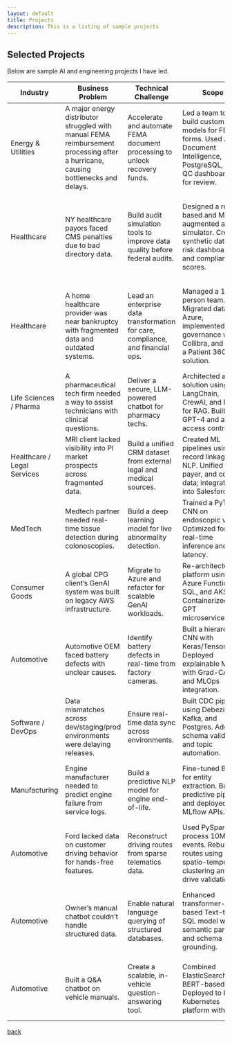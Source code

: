 ```yaml
---
layout: default
title: Projects
description: This is a listing of sample projects
---
```


## Selected Projects

Below are sample AI and engineering projects I have led.

| **Industry** | **Business Problem** | **Technical Challenge** | **Scope** | **Outcome** |
|---|---|---|---|---|
| Energy & Utilities | A major energy distributor struggled with manual FEMA reimbursement processing after a hurricane, causing bottlenecks and delays. | Accelerate and automate FEMA document processing to unlock recovery funds. | Led a team to build custom OCR models for FEMA forms. Used Azure Document Intelligence, PostgreSQL, and QC dashboards for review. | Cut processing time by 90%, enabling $60M in reimbursements and 3x contract growth. Infrastructure reused across future projects. |
| Healthcare | NY healthcare payors faced CMS penalties due to bad directory data. | Build audit simulation tools to improve data quality before federal audits. | Designed a rules-based and ML-augmented audit simulator. Created synthetic data, risk dashboards, and compliance scores. | Improved audit performance by 15% and reduced penalties. Created a reusable quarterly compliance process. |
| Healthcare | A home healthcare provider was near bankruptcy with fragmented data and outdated systems. | Lead an enterprise data transformation for care, compliance, and financial ops. | Managed a 15-person team. Migrated data to Azure, implemented governance with Collibra, and built a Patient 360 solution. | Delivered $5M+ in value through improved analytics and operational efficiency. Stabilized IT during leadership changes. |
| Life Sciences / Pharma | A pharmaceutical tech firm needed a way to assist technicians with clinical questions. | Deliver a secure, LLM-powered chatbot for pharmacy techs. | Architected a solution using LangChain, CrewAI, and FAISS for RAG. Built with GPT-4 and added access controls. | Deployed to BETA portal, reducing technician wait time and demonstrating safe GenAI use. |
| Healthcare / Legal Services | MRI client lacked visibility into PI market prospects across fragmented data. | Build a unified CRM dataset from external legal and medical sources. | Created ML pipelines using record linkage and NLP. Unified bar, payer, and court data; integrated into Salesforce. | Boosted usable CRM data by 90%, enhancing sales and marketing targeting. |
| MedTech | Medtech partner needed real-time tissue detection during colonoscopies. | Build a deep learning model for live abnormality detection. | Trained a PyTorch CNN on endoscopic video. Optimized for real-time inference and low latency. | Achieved 90% F1 score. Model performance supported clinical trial readiness. |
| Consumer Goods | A global CPG client’s GenAI system was built on legacy AWS infrastructure. | Migrate to Azure and refactor for scalable GenAI workloads. | Re-architected platform using Azure Functions, SQL, and AKS. Containerized GPT microservices. | Cut infrastructure cost by 30% and reduced deployment time from weeks to hours. |
| Automotive | Automotive OEM faced battery defects with unclear causes. | Identify battery defects in real-time from factory cameras. | Built a hierarchical CNN with Keras/TensorFlow. Deployed explainable ML with Grad-CAM and MLOps integration. | Reached 92% F1 and secured $45M supplier contract after successful PoC. |
| Software / DevOps | Data mismatches across dev/staging/prod environments were delaying releases. | Ensure real-time data sync across environments. | Built CDC pipeline using Debezium, Kafka, and Postgres. Added schema validation and topic automation. | Reduced data sync issues by 95%, speeding up DevOps cycles. |
| Manufacturing | Engine manufacturer needed to predict engine failure from service logs. | Build a predictive NLP model for engine end-of-life. | Fine-tuned BERT for entity extraction. Built predictive pipeline and deployed with MLflow APIs. | Delivered 28% lift in F1 and enabled warranty-based decision-making. |
| Automotive | Ford lacked data on customer driving behavior for hands-free features. | Reconstruct driving routes from sparse telematics data. | Used PySpark to process 10M+ events. Rebuilt routes using spatio-temporal clustering and test drive validation. | Reached ~90% accuracy and secured investment for production rollout. |
| Automotive | Owner’s manual chatbot couldn’t handle structured data. | Enable natural language querying of structured databases. | Enhanced transformer-based Text-to-SQL model with semantic parsing and schema grounding. | Hit 91% accuracy, filed invention disclosure, and demoed at Ford’s global data conference. |
| Automotive | Built a Q&A chatbot on vehicle manuals. | Create a scalable, in-vehicle question-answering tool. | Combined ElasticSearch and BERT-based QA. Deployed to Ford’s Kubernetes platform with SSO. | Achieved 98% accuracy. Tool became top resource for engineering and compliance. |



[back](../)
